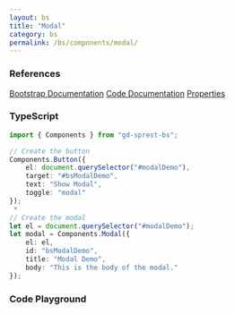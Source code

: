 ```yaml
---
layout: bs
title: "Modal"
category: bs
permalink: /bs/components/modal/
---
```


### References

<div class="bs">
    <div class="list-group">
        <a class="list-group-item list-group-item-action" href="https://getbootstrap.com/docs/5.1/components/modal">Bootstrap Documentation</a>
        <a class="list-group-item list-group-item-action" href="/sprest-bs/modules/components_components.html#{{ page.title }}">Code Documentation</a>
        <a class="list-group-item list-group-item-action" href="/sprest-bs/interfaces/components_components.I{{ page.title }}Props.html">Properties</a>
    </div>
</div>

### TypeScript

```ts
import { Components } from "gd-sprest-bs";

// Create the button
Components.Button({
    el: document.querySelector("#modalDemo"),
    target: "#bsModalDemo",
    text: "Show Modal",
    toggle: "modal"
});
 * 
// Create the modal
let el = document.querySelector("#modalDemo");
let modal = Components.Modal({
    el: el,
    id: "bsModalDemo",
    title: "Modal Demo",
    body: "This is the body of the modal."
});
```

### Code Playground

<div id="playground" class="bs"></div>
<style>
    /* Fix for bs4 conflict */
    #modalDemo {
        margin-left: inherit;
        margin-top: inherit;
        background: inherit;
    }
</style>
<script type="text/javascript">
    // Wait for the page to load
    window.addEventListener("load", function() {
        // Create the code editor
        var editor = CodeEditor(document.getElementById("playground"), true, [
            '// Modal elements should be added to the body',
            'var elModal = document.querySelector("#modal-demo");',
            'if(elModal === null) {',
            '\telModal = document.createElement("div");',
            '\telModal.id = "modal-demo";',
            '\tdocument.body.appendChild(elModal);',
            '}',
            '',
            '// Create the modal',
            'var modal = Components.Modal({',
            '\tel: elModal,',
            '\tid: "modalDemo",',
            '\ttitle: "Modal Demo",',
            '\ttype: Components.ModalTypes.Small,',
            '\tonRenderBody: function(el) { el.innerHTML = "This is the body of the modal."; },',
            '\tonRenderFooter: function(el) { el.innerHTML = "This is the footer of the modal."; }',
            '});',
            '',
            '// Create the button',
            'Components.Button({',
            '\tel: app,',
            '\ttoggleObj: modal,',
            '\ttext: "Show Modal",',
            '\ttype: Components.ButtonTypes.OutlinePrimary',
            '});',
        ].join('\n'));
    });
</script>